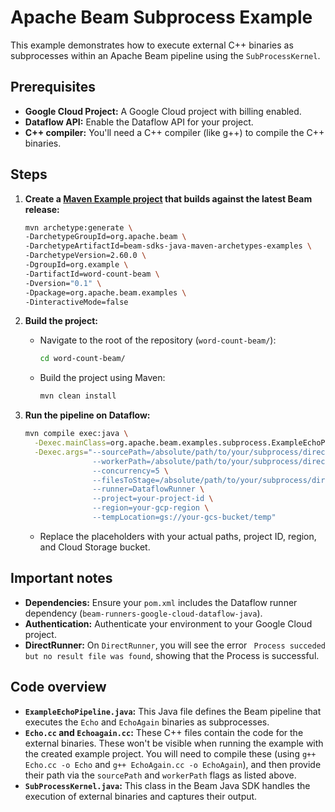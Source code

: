 # Apache Beam Subprocess Example

This example demonstrates how to execute external C++ binaries as subprocesses within an Apache Beam pipeline using the `SubProcessKernel`.

## Prerequisites

*   **Google Cloud Project:** A Google Cloud project with billing enabled.
*   **Dataflow API:** Enable the Dataflow API for your project.
*   **C++ compiler:** You'll need a C++ compiler (like g++) to compile the C++ binaries.

## Steps

1. **Create a [Maven Example project](https://beam.apache.org/get-started/quickstart-java/) that builds against the latest Beam release:**

    ```bash
    mvn archetype:generate \
    -DarchetypeGroupId=org.apache.beam \
    -DarchetypeArtifactId=beam-sdks-java-maven-archetypes-examples \
    -DarchetypeVersion=2.60.0 \
    -DgroupId=org.example \
    -DartifactId=word-count-beam \
    -Dversion="0.1" \
    -Dpackage=org.apache.beam.examples \
    -DinteractiveMode=false
    ```
    
2. **Build the project:**

    *   Navigate to the root of the repository (`word-count-beam/`):

        ```bash
        cd word-count-beam/
        ```

    *   Build the project using Maven:

        ```bash
        mvn clean install
        ```

3. **Run the pipeline on Dataflow:**

    ```bash
    mvn compile exec:java \
      -Dexec.mainClass=org.apache.beam.examples.subprocess.ExampleEchoPipeline \
      -Dexec.args="--sourcePath=/absolute/path/to/your/subprocess/directory \
                   --workerPath=/absolute/path/to/your/subprocess/directory \
                   --concurrency=5 \
                   --filesToStage=/absolute/path/to/your/subprocess/directory/echo,/absolute/path/to/your/subprocess/directory/echoagain \
                   --runner=DataflowRunner \
                   --project=your-project-id \
                   --region=your-gcp-region \
                   --tempLocation=gs://your-gcs-bucket/temp"
    ```

    *   Replace the placeholders with your actual paths, project ID, region, and Cloud Storage bucket.

## Important notes

* **Dependencies:** Ensure your `pom.xml` includes the Dataflow runner dependency (`beam-runners-google-cloud-dataflow-java`).
* **Authentication:** Authenticate your environment to your Google Cloud project.
* **DirectRunner:** On `DirectRunner`, you will see the error ` Process succeded but no result file was found`, showing that the Process is successful.

## Code overview

*   **`ExampleEchoPipeline.java`:** This Java file defines the Beam pipeline that executes the `Echo` and `EchoAgain` binaries as subprocesses.
*   **`Echo.cc` and `Echoagain.cc`:** These C++ files contain the code for the external binaries. These won't be visible when running the example with the created example project. You will need to compile these (using `g++ Echo.cc -o Echo` and `g++ EchoAgain.cc -o EchoAgain`), and then provide their path via the `sourcePath` and `workerPath` flags as listed above.
*   **`SubProcessKernel.java`:** This class in the Beam Java SDK handles the execution of external binaries and captures their output.
